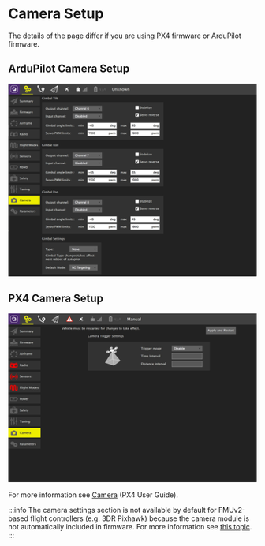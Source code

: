# Camera Setup

The details of the page differ if you are using PX4 firmware or ArduPilot firmware.

## ArduPilot Camera Setup

![](../../../assets/setup/ardupilot_camera.jpg)

## PX4 Camera Setup

![PX4 Camera setup](../../../assets/setup/px4_camera.jpg)

For more information see [Camera](http://docs.px4.io/master/en/peripherals/camera.html) (PX4 User Guide).

:::info
The camera settings section is not available by default for FMUv2-based flight controllers (e.g. 3DR Pixhawk) because the camera module is not automatically included in firmware.
For more information see [this topic](http://docs.px4.io/master/en/advanced_config/parameters.html#parameter-not-in-firmware).
:::
